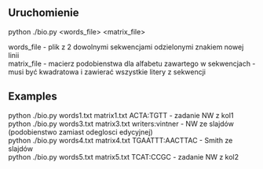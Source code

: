 ## Uruchomienie
python ./bio.py <words_file> <matrix_file>

words_file - plik z 2 dowolnymi sekwencjami odzielonymi znakiem nowej linii <br/>
matrix_file - macierz podobienstwa dla alfabetu zawartego w sekwencjach - musi być kwadratowa i zawierać wszystkie litery z sekwencji

## Examples
python ./bio.py words1.txt matrix1.txt ACTA:TGTT - zadanie NW z kol1 <br/>
python ./bio.py words3.txt matrix3.txt writers:vintner - NW ze slajdów (podobienstwo zamiast odeglosci edycyjnej) <br/>
python ./bio.py words4.txt matrix4.txt TGAATTT:AACTTAC - Smith ze slajdów <br/>
python ./bio.py words5.txt matrix5.txt TCAT:CCGC - zadanie NW z kol2 <br/>